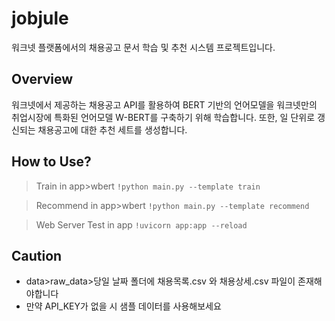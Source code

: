 # jobjule
워크넷 플랫폼에서의 채용공고 문서 학습 및 추천 시스템 프로젝트입니다. 

## Overview
워크넷에서 제공하는 채용공고 API를 활용하여 BERT 기반의 언어모델을 
워크넷만의 취업시장에 특화된 언어모델 W-BERT를 구축하기 위해 학습합니다.
또한, 일 단위로 갱신되는 채용공고에 대한 추천 세트를 생성합니다. 

## How to Use?
> Train in app>wbert 
> ``` !python main.py --template train ```

> Recommend in app>wbert
> ``` !python main.py --template recommend ```

> Web Server Test in app
> ``` !uvicorn app:app --reload ```

## Caution
- data>raw_data>당일 날짜 폴더에 채용목록.csv 와 채용상세.csv 파일이 존재해야합니다
- 만약 API_KEY가 없을 시 샘플 데이터를 사용해보세요
